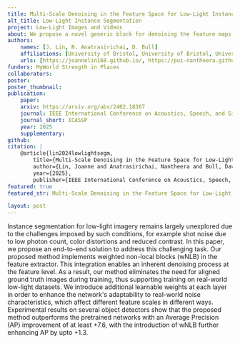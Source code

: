 ```yaml
---
title: Multi-Scale Denoising in the Feature Space for Low-Light Instance Segmentation
alt_title: Low-Light Instance Segmentation
project: Low-Light Images and Videos
about: We propose a novel generic block for denoising the feature maps of low-light images, which can be easily integrated into existing instance segmentation frameworks.
authors:
    names: [J. Lin, N. Anatrasirichai, D. Bull]
    affiliations: [University of Bristol, University of Bristol, University of Bristol]
    urls: [https://joannelin168.github.io/, https://pui-nantheera.github.io/, https://david-bull.github.io/]
funders: MyWorld Strength in Places
collaborators:
poster:
poster_thumbnail:
publication:
    paper: 
    arxiv: https://arxiv.org/abs/2402.18307
    journal: IEEE International Conference on Acoustics, Speech, and Signal Processing.
    journal_short: ICASSP
    year: 2025
    supplementary:
github:
citation: |
    @article{lin2024lowlightsegm,
        title={Multi-Scale Denoising in the Feature Space for Low-Light Instance Segmentation},
        author={Lin, Joanne and Anatrasirichai, Nantheera and Bull, David},
        year={2025},
        publisher={IEEE International Conference on Acoustics, Speech, and Signal Processing.}}
featured: true
featured_str: Multi-Scale Denoising in the Feature Space for Low-Light Instance Segmentation. J. Lin, N. Anantrasirichai and D. Bull. IEEE International Conference on Acoustics, Speech, and Signal Processing. 2025.

layout: post
---
```


Instance segmentation for low-light imagery remains largely unexplored due to the challenges imposed by such conditions, for example shot noise due to low photon count, color distortions and reduced contrast. In this paper, we propose an end-to-end solution to address this challenging task. Our proposed method implements weighted non-local blocks (wNLB) in the feature extractor. This integration enables an inherent denoising process at the feature level. As a result, our method eliminates the need for aligned ground truth images during training, thus supporting training on real-world low-light datasets. We introduce additional learnable weights at each layer in order to enhance the network's adaptability to real-world noise characteristics, which affect different feature scales in different ways. Experimental results on several object detectors show that the proposed method outperforms the pretrained networks with an Average Precision (AP) improvement of at least +7.6, with the introduction of wNLB further enhancing AP by upto +1.3.